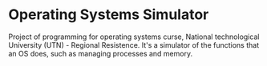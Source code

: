 # Operating Systems Simulator

Project of programming for operating systems curse, National technological University (UTN) - Regional Resistence.
It's a simulator of the functions that an OS does, such as managing processes and memory. 
